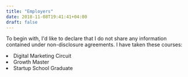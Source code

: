 ```yaml
---
title: "Employers"
date: 2018-11-08T19:41:41+04:00
draft: false
---
```


To begin with, I'd like to declare that I do not share any information contained under non-disclosure agreements. I have taken these courses:

  <li>Digital Marketing Circuit</li>
  <li>Growth Master</li>
  <li>Startup School Graduate</li>
